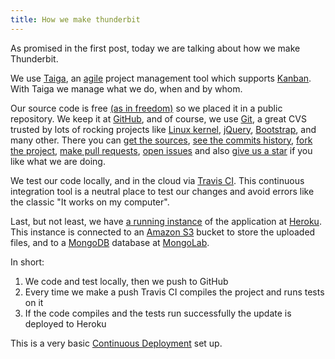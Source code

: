 ```yaml
---
title: How we make thunderbit
---
```

As promised in the first post, today we are talking about how we make Thunderbit.

We use [Taiga](https://tree.taiga.io/project/greenled-thunderbit-1), an [agile](http://agilemanifesto.com) project management tool which supports [Kanban](http://blog.taiga.io/what-is-kanban.html). With Taiga we manage what we do, when and by whom.

Our source code is free [(as in freedom)](http://www.gnu.org/philosophy/philosophy.html) so we placed it in a public repository. We keep it at [GitHub](http://github.com/thunderbit/thunderbit), and of course, we use [Git](http://git-scm.org), a great CVS trusted by lots of rocking projects like [Linux kernel](https://github.com/torvalds/linux), [jQuery](https://github.com/jquery/jquery), [Bootstrap](), and many other. There you can [get the sources](http://github.com/thunderbit/thunderbit), [see the commits history](https://github.com/thunderbit/thunderbit/commits/master), [fork the project](https://github.com/thunderbit/thunderbit/network), [make pull requests](https://github.com/thunderbit/thunderbit/pulls), [open issues](https://github.com/thunderbit/thunderbit/issues) and also [give us a star](https://github.com/thunderbit/thunderbit/stargazers) if you like what we are doing.

We test our code locally, and in the cloud via [Travis CI](https://travis-ci.org/thunderbit/thunderbit). This continuous integration tool is a neutral place to test our changes and avoid errors like the classic "It works on my computer".

Last, but not least, we have [a running instance](http://thunderbit.herokuapp.com) of the application at [Heroku](https://heroku.com). This instance is connected to an [Amazon S3](http://aws.amazon.com/s3) bucket to store the uploaded files, and to a [MongoDB](http://mongodb.org) database at [MongoLab](http://mongolab.com).

In short:

1. We code and test locally, then we push to GitHub
2. Every time we make a push Travis CI compiles the project and runs tests on it
3. If the code compiles and the tests run successfully the update is deployed to Heroku

This is a very basic [Continuous Deployment](https://en.wikipedia.org/wiki/Continuous_deployment) set up.
